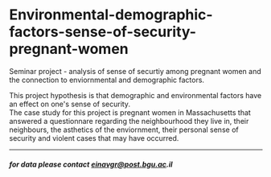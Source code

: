 # Environmental-demographic-factors-sense-of-security-pregnant-women
Seminar project - analysis of sense of securtiy among pregnant women and the connection to enviornmental and demographic factors.

This project hypothesis is that demographic and environmental factors have an effect on one's sense of security.  
The case study for this project is pregnant women in Massachusetts that answered a questionnare regarding the neighbourhood 
they live in, their neighbours, the asthetics of the enviornment, their personal sense of security and violent cases that may have occurred. 
***
###### ___for data please contact einavgr@post.bgu.ac.il___


